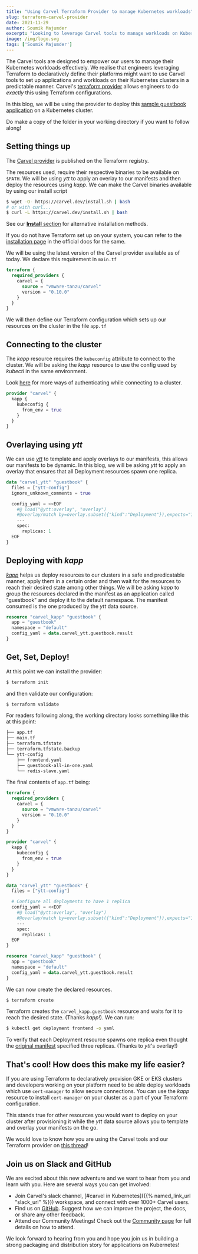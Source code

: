 ```yaml
---
title: "Using Carvel Terraform Provider to manage Kubernetes workloads"
slug: terraform-carvel-provider
date: 2021-11-29
author: Soumik Majumder
excerpt: "Looking to leverage Carvel tools to manage workloads on Kubernetes while setting up your platform using Terraform? Carvel's Terraform provider has your back"
image: /img/logo.svg
tags: ['Soumik Majumder']
---
```


The Carvel tools are designed to empower our users to manage their Kubernetes workloads effectively. We realise that engineers leveraging Terraform to declaratively define their platforms might want to use Carvel tools to set up applications and workloads on their Kubernetes clusters in a predictable manner. Carvel's [terraform provider](https://github.com/vmware-tanzu/terraform-provider-carvel) allows engineers to do _exactly_ this using Terraform configurations.

In this blog, we will be using the provider to deploy this [sample guestbook application](https://github.com/vmware-tanzu/terraform-provider-carvel/tree/develop/examples/guestbook) on a Kubernetes cluster.

Do make a copy of the folder in your working directory if you want to follow along!

## Setting things up
The [Carvel provider](https://registry.terraform.io/providers/vmware-tanzu/carvel/latest) is published on the Terraform registry.

The resources used, require their respective binaries to be available on `$PATH`. We will be using _ytt_ to apply an overlay to our manifests and then deploy the resources using _kapp_. We can make the Carvel binaries available by using our install script

```bash
$ wget -O- https://carvel.dev/install.sh | bash
# or with curl...
$ curl -L https://carvel.dev/install.sh | bash
```

See our [**Install** section](/) for alternative installation methods.

If you do not have Terraform set up on your system, you can refer to the [installation page](https://learn.hashicorp.com/tutorials/terraform/install-cli) in the official docs for the same.

We will be using the latest version of the Carvel provider available as of today.
We declare this requirement in `main.tf`

```terraform
terraform {
  required_providers {
    carvel = {
      source = "vmware-tanzu/carvel"
      version = "0.10.0"
    }
  }
}
```
We will then define our Terraform configuration which sets up our resources on the cluster in the file `app.tf`
## Connecting to the cluster
The _kapp_ resource requires the `kubeconfig` attribute to connect to the cluster. We will be asking the _kapp_ resource to use the config used by _kubectl_ in the same environment. 

Look [here](https://github.com/vmware-tanzu/terraform-provider-carvel/blob/develop/docs/provider.md) for more ways of authenticating while connecting to a cluster.

```terraform
provider "carvel" {
  kapp {
    kubeconfig {
      from_env = true
    }
  }
}
```
## Overlaying using _ytt_
We can use [_ytt_](https://github.com/vmware-tanzu/carvel-ytt) to template and apply overlays to our manifests, this allows our manifests to be dynamic. In this blog, we will be asking _ytt_ to apply an overlay that ensures that all Deployment resources spawn one replica.

```terraform
data "carvel_ytt" "guestbook" {
  files = ["ytt-config"]
  ignore_unknown_comments = true

  config_yaml = <<EOF
    #@ load("@ytt:overlay", "overlay")
    #@overlay/match by=overlay.subset({"kind":"Deployment"}),expects="1+"
    ---
    spec:
      replicas: 1
  EOF
}
```

## Deploying with _kapp_    
[_kapp_](https://github.com/vmware-tanzu/carvel-kapp) helps us deploy resources to our clusters in a safe and predicatable manner, apply them in a certain order and then wait for the resources to reach their desired state among other things. We will be asking _kapp_ to group the resources declared in the manifest as an application called "guestbook" and deploy it to the default namespace. The manifest consumed is the one produced by the _ytt_ data source.
```terraform
resource "carvel_kapp" "guestbook" {
  app = "guestbook"
  namespace = "default"
  config_yaml = data.carvel_ytt.guestbook.result
}
```

## Get, Set, Deploy!
At this point we can install the provider:
```bash
$ terraform init
```
and then validate our configuration:
```bash
$ terraform validate
```

For readers following along, the working directory looks something like this at this point:
```bash
├── app.tf
├── main.tf
├── terraform.tfstate
├── terraform.tfstate.backup
└── ytt-config
    ├── frontend.yaml
    ├── guestbook-all-in-one.yaml
    └── redis-slave.yaml

```
The final contents of `app.tf` being:
```terraform
terraform {
  required_providers {
    carvel = {
      source = "vmware-tanzu/carvel"
      version = "0.10.0"
    }
  }
}

provider "carvel" {
  kapp {
    kubeconfig {
      from_env = true
    }
  }
}

data "carvel_ytt" "guestbook" {
  files = ["ytt-config"]

  # Configure all deployments to have 1 replica
  config_yaml = <<EOF
    #@ load("@ytt:overlay", "overlay")
    #@overlay/match by=overlay.subset({"kind":"Deployment"}),expects="1+"
    ---
    spec:
      replicas: 1
  EOF
}

resource "carvel_kapp" "guestbook" {
  app = "guestbook"
  namespace = "default"
  config_yaml = data.carvel_ytt.guestbook.result
}
```

We can now create the declared resources.
```bash
$ terraform create
```

Terraform creates the `carvel_kapp.guestbook` resource and waits for it to reach the desired state. (Thanks _kapp_!).
We can run:
```bash
$ kubectl get deployment frontend -o yaml
```
To verify that each Deployment resource spawns one replica even thought the [original manifest](https://github.com/vmware-tanzu/terraform-provider-carvel/blob/develop/examples/guestbook/ytt-config/frontend.yaml) specified three replicas. (Thanks to _ytt_'s overlay!)

## That's cool! How does this make my life easier?
If you are using Terraform to declaratively provision GKE or EKS clusters and developers working on your platform need to be able deploy workloads which use `cert-manager` to allow secure connections. You can use the _kapp_ resource to install `cert-manager` on your cluster as a part of your Terraform configuration.

This stands true for other resources you would want to deploy on your cluster after provisioning it while the _ytt_ data source allows you to template and overlay your manifests on the go.

We would love to know how you are using the Carvel tools and our Terraform provider on [this thread](https://github.com/vmware-tanzu/carvel/issues/213)!

## Join us on Slack and GitHub

We are excited about this new adventure and we want to hear from you and learn with you. Here are several ways you can get involved:

* Join Carvel's slack channel, [#carvel in Kubernetes]({{% named_link_url "slack_url" %}}) workspace, and connect with over 1000+ Carvel users.
* Find us on [GitHub](https://github.com/vmware-tanzu/carvel). Suggest how we can improve the project, the docs, or share any other feedback.
* Attend our Community Meetings! Check out the [Community page](/community/) for full details on how to attend.

We look forward to hearing from you and hope you join us in building a strong packaging and distribution story for applications on Kubernetes!
